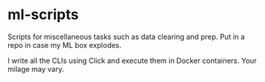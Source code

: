 # ml-scripts
Scripts for miscellaneous tasks such as data clearing and prep. Put in a repo in case my ML box explodes.

I write all the CLIs using Click and execute them in Docker containers. Your milage may vary.
